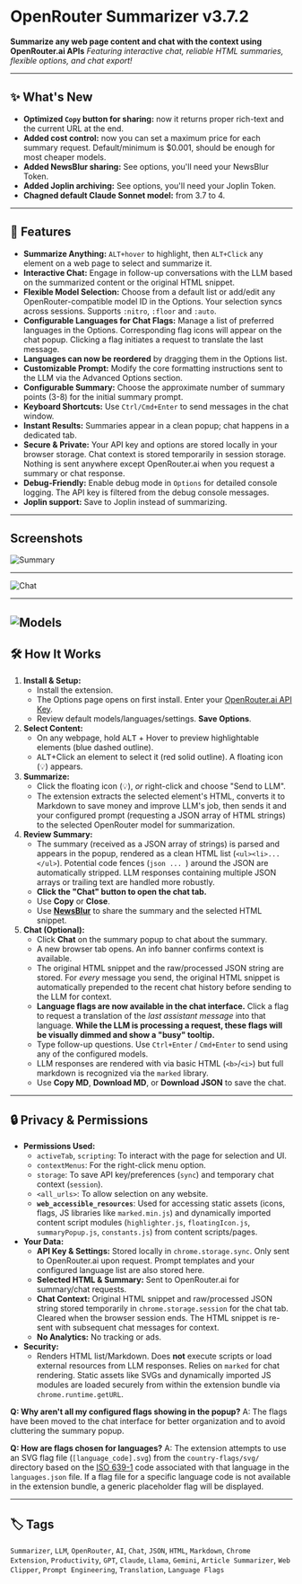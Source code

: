 # OpenRouter Summarizer v3.7.2

**Summarize any web page content and chat with the context using OpenRouter.ai APIs**
_Featuring interactive chat, reliable HTML summaries, flexible options, and chat export!_

---

## ✨ What's New

- **Optimized `Copy` button for sharing:** now it returns proper rich-text and the current URL at the end.
- **Added cost control:** now you can set a maximum price for each summary request. Default/minimum is $0.001, should be enough for most cheaper models.
- **Added NewsBlur sharing:** See options, you'll need your NewsBlur Token.
- **Added Joplin archiving:** See options, you'll need your Joplin Token.
- **Chagned default Claude Sonnet model:** from 3.7 to 4.

---

## 🚀 Features

- **Summarize Anything:** `ALT+hover` to highlight, then `ALT+Click` any element on a web page to select and summarize it.
- **Interactive Chat:** Engage in follow-up conversations with the LLM based on the summarized content or the original HTML snippet.
- **Flexible Model Selection:** Choose from a default list or add/edit any OpenRouter-compatible model ID in the Options. Your selection syncs across sessions. Supports `:nitro`, `:floor` and `:auto`.
- **Configurable Languages for Chat Flags:** Manage a list of preferred languages in the Options. Corresponding flag icons will appear on the chat popup. Clicking a flag initiates a request to translate the last message.
- **Languages can now be reordered** by dragging them in the Options list.
- **Customizable Prompt:** Modify the core formatting instructions sent to the LLM via the Advanced Options section.
- **Configurable Summary:** Choose the approximate number of summary points (3-8) for the initial summary prompt.
- **Keyboard Shortcuts:** Use `Ctrl/Cmd+Enter` to send messages in the chat window.
- **Instant Results:** Summaries appear in a clean popup; chat happens in a dedicated tab.
- **Secure & Private:** Your API key and options are stored locally in your browser storage. Chat context is stored temporarily in session storage. Nothing is sent anywhere except OpenRouter.ai when you request a summary or chat response.
- **Debug-Friendly:** Enable debug mode in `Options` for detailed console logging. The API key is filtered from the debug console messages.
- **Joplin support:** Save to Joplin instead of summarizing.

---

## Screenshots

![Summary](media/summary.png)

---

![Chat](media/chat.png)

---

## ![Models](media/models.png)

## 🛠️ How It Works

1.  **Install & Setup:**
    - Install the extension.
    - The Options page opens on first install. Enter your [OpenRouter.ai API Key](https://openrouter.ai/keys).
    - Review default models/languages/settings. **Save Options**.
2.  **Select Content:**
    - On any webpage, hold <kbd>ALT</kbd> + Hover to preview highlightable elements (blue dashed outline).
    - <kbd>ALT</kbd>+Click an element to select it (red solid outline). A floating icon (💡) appears.
3.  **Summarize:**
    - Click the floating icon (💡), _or_ right-click and choose "Send to LLM".
    - The extension extracts the selected element's HTML, converts it to Markdown to save money and improve LLM's job, then sends it and your configured prompt (requesting a JSON array of HTML strings) to the selected OpenRouter model for summarization.
4.  **Review Summary:**
    - The summary (received as a JSON array of strings) is parsed and appears in the popup, rendered as a clean HTML list (`<ul><li>...</ul>`). Potential code fences (`json ... `) around the JSON are automatically stripped. LLM responses containing multiple JSON arrays or trailing text are handled more robustly.
    - **Click the "Chat" button to open the chat tab.**
    - Use **Copy** or **Close**.
    - Use **[NewsBlur](https://www.newsblur.com/)** to share the summary and the selected HTML snippet.
5.  **Chat (Optional):**
    - Click **Chat** on the summary popup to chat about the summary.
    - A new browser tab opens. An info banner confirms context is available.
    - The original HTML snippet and the raw/processed JSON string are stored. For _every_ message you send, the original HTML snippet is automatically prepended to the recent chat history before sending to the LLM for context.
    - **Language flags are now available in the chat interface.** Click a flag to request a translation of the _last assistant message_ into that language. **While the LLM is processing a request, these flags will be visually dimmed and show a "busy" tooltip.**
    - Type follow-up questions. Use `Ctrl+Enter` / `Cmd+Enter` to send using any of the configured models.
    - LLM responses are rendered with via basic HTML (`<b>`/`<i>`) but full markdown is recognized via the `marked` library.
    - Use **Copy MD**, **Download MD**, or **Download JSON** to save the chat.

---

## 🔒 Privacy & Permissions

- **Permissions Used:**
  - `activeTab`, `scripting`: To interact with the page for selection and UI.
  - `contextMenus`: For the right-click menu option.
  - `storage`: To save API key/preferences (`sync`) and temporary chat context (`session`).
  - `<all_urls>`: To allow selection on any website.
  - **`web_accessible_resources`**: Used for accessing static assets (icons, flags, JS libraries like `marked.min.js`) and dynamically imported content script modules (`highlighter.js`, `floatingIcon.js`, `summaryPopup.js`, `constants.js`) from content scripts/pages.
- **Your Data:**
  - **API Key & Settings:** Stored locally in `chrome.storage.sync`. Only sent to OpenRouter.ai upon request. Prompt templates and your configured language list are also stored here.
  - **Selected HTML & Summary:** Sent to OpenRouter.ai for summary/chat requests.
  - **Chat Context:** Original HTML snippet and raw/processed JSON string stored temporarily in `chrome.storage.session` for the chat tab. Cleared when the browser session ends. The HTML snippet is re-sent with subsequent chat messages for context.
  - **No Analytics:** No tracking or ads.
- **Security:**
  - Renders HTML list/Markdown. Does **not** execute scripts or load external resources from LLM responses. Relies on `marked` for chat rendering. Static assets like SVGs and dynamically imported JS modules are loaded securely from within the extension bundle via `chrome.runtime.getURL`.

**Q: Why aren't all my configured flags showing in the popup?**
A: The flags have been moved to the chat interface for better organization and to avoid cluttering the summary popup.

**Q: How are flags chosen for languages?**
A: The extension attempts to use an SVG flag file (`[language_code].svg`) from the `country-flags/svg/` directory based on the <a href="https://en.wikipedia.org/wiki/ISO_639-1" target="_blank">ISO 639-1</a> code associated with that language in the `languages.json` file. If a flag file for a specific language code is not available in the extension bundle, a generic placeholder flag will be displayed.

---

## 🏷️ Tags

`Summarizer`, `LLM`, `OpenRouter`, `AI`, `Chat`, `JSON`, `HTML`, `Markdown`, `Chrome Extension`, `Productivity`, `GPT`, `Claude`, `Llama`, `Gemini`, `Article Summarizer`, `Web Clipper`, `Prompt Engineering`, `Translation`, `Language Flags`
